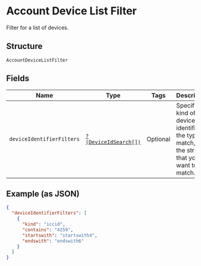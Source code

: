 
# Account Device List Filter

Filter for a list of devices.

## Structure

`AccountDeviceListFilter`

## Fields

| Name | Type | Tags | Description | Getter | Setter |
|  --- | --- | --- | --- | --- | --- |
| `deviceIdentifierFilters` | [`?(DeviceIdSearch[])`](../../doc/models/device-id-search.md) | Optional | Specify the kind of the device identifier, the type of match, and the string that you want to match. | getDeviceIdentifierFilters(): ?array | setDeviceIdentifierFilters(?array deviceIdentifierFilters): void |

## Example (as JSON)

```json
{
  "deviceIdentifierFilters": [
    {
      "kind": "iccid",
      "contains": "4259",
      "startswith": "startswith4",
      "endswith": "endswith6"
    }
  ]
}
```

